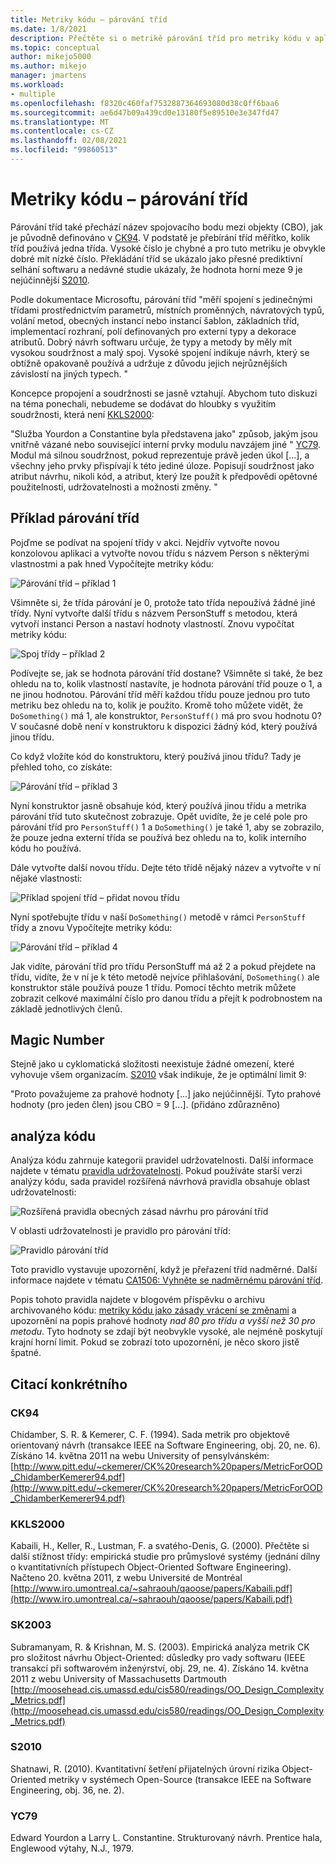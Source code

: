 ```yaml
---
title: Metriky kódu – párování tříd
ms.date: 1/8/2021
description: Přečtěte si o metrikě párování tříd pro metriky kódu v aplikaci Visual Studio.
ms.topic: conceptual
author: mikejo5000
ms.author: mikejo
manager: jmartens
ms.workload:
- multiple
ms.openlocfilehash: f8320c460faf7532887364693080d38c0ff6baa6
ms.sourcegitcommit: ae6d47b09a439cd0e13180f5e89510e3e347fd47
ms.translationtype: MT
ms.contentlocale: cs-CZ
ms.lasthandoff: 02/08/2021
ms.locfileid: "99860513"
---
```

# <a name="code-metrics---class-coupling"></a>Metriky kódu – párování tříd

Párování tříd také přechází název spojovacího bodu mezi objekty (CBO), jak je původně definováno v [CK94](#ck94). V podstatě je přebírání tříd měřítko, kolik tříd používá jedna třída. Vysoké číslo je chybné a pro tuto metriku je obvykle dobré mít nízké číslo. Překládání tříd se ukázalo jako přesné prediktivní selhání softwaru a nedávné studie ukázaly, že hodnota horní meze 9 je nejúčinnější [S2010](#s2010).

Podle dokumentace Microsoftu, párování tříd "měří spojení s jedinečnými třídami prostřednictvím parametrů, místních proměnných, návratových typů, volání metod, obecných instancí nebo instancí šablon, základních tříd, implementací rozhraní, polí definovaných pro externí typy a dekorace atributů. Dobrý návrh softwaru určuje, že typy a metody by měly mít vysokou soudržnost a malý spoj. Vysoké spojení indikuje návrh, který se obtížně opakovaně používá a udržuje z důvodu jejich nejrůznějších závislostí na jiných typech. "

Koncepce propojení a soudržnosti se jasně vztahují. Abychom tuto diskuzi na téma ponechali, nebudeme se dodávat do hloubky s využitím soudržnosti, která není [KKLS2000](#kkls2000):

"Služba Yourdon a Constantine byla představena jako" způsob, jakým jsou vnitřně vázané nebo související interní prvky modulu navzájem jiné " [YC79](#yc79). Modul má silnou soudržnost, pokud reprezentuje právě jeden úkol [...], a všechny jeho prvky přispívají k této jediné úloze. Popisují soudržnost jako atribut návrhu, nikoli kód, a atribut, který lze použít k předpovědi opětovné použitelnosti, udržovatelnosti a možnosti změny. "

## <a name="class-coupling-example"></a>Příklad párování tříd

Pojďme se podívat na spojení třídy v akci. Nejdřív vytvořte novou konzolovou aplikaci a vytvořte novou třídu s názvem Person s některými vlastnostmi a pak hned Vypočítejte metriky kódu:

![Párování tříd – příklad 1](media/class-coupling-example-1.png)

Všimněte si, že třída párování je 0, protože tato třída nepoužívá žádné jiné třídy. Nyní vytvořte další třídu s názvem PersonStuff s metodou, která vytvoří instanci Person a nastaví hodnoty vlastností. Znovu vypočítat metriky kódu:

![Spoj třídy – příklad 2](media/class-coupling-example-2.png)

Podívejte se, jak se hodnota párování tříd dostane? Všimněte si také, že bez ohledu na to, kolik vlastností nastavíte, je hodnota párování tříd pouze o 1, a ne jinou hodnotou. Párování tříd měří každou třídu pouze jednou pro tuto metriku bez ohledu na to, kolik je použito. Kromě toho můžete vidět, že `DoSomething()` má 1, ale konstruktor, `PersonStuff()` má pro svou hodnotu 0? V současné době není v konstruktoru k dispozici žádný kód, který používá jinou třídu.

Co když vložíte kód do konstruktoru, který používá jinou třídu? Tady je přehled toho, co získáte:

![Párování tříd – příklad 3](media/class-coupling-example-3.png)

Nyní konstruktor jasně obsahuje kód, který používá jinou třídu a metrika párování tříd tuto skutečnost zobrazuje. Opět uvidíte, že je celé pole pro párování tříd pro `PersonStuff()` 1 a `DoSomething()` je také 1, aby se zobrazilo, že pouze jedna externí třída se používá bez ohledu na to, kolik interního kódu ho používá.

Dále vytvořte další novou třídu. Dejte této třídě nějaký název a vytvořte v ní nějaké vlastnosti:

![Příklad spojení tříd – přidat novou třídu](media/class-coupling-example-add-new-class.png)

Nyní spotřebujte třídu v naší `DoSomething()` metodě v rámci `PersonStuff` třídy a znovu Vypočítejte metriky kódu:

![Párování tříd – příklad 4](media/class-coupling-example-4.png)

Jak vidíte, párování tříd pro třídu PersonStuff má až 2 a pokud přejdete na třídu, vidíte, že v ní je k této metodě nejvíce přihlašování, `DoSomething()` ale konstruktor stále používá pouze 1 třídu.  Pomocí těchto metrik můžete zobrazit celkové maximální číslo pro danou třídu a přejít k podrobnostem na základě jednotlivých členů.

## <a name="the-magic-number"></a>Magic Number

Stejně jako u cyklomatická složitosti neexistuje žádné omezení, které vyhovuje všem organizacím. [S2010](#s2010) však indikuje, že je optimální limit 9:

"Proto považujeme za prahové hodnoty [...] jako nejúčinnější. Tyto prahové hodnoty (pro jeden člen) jsou CBO = 9 [...]. (přidáno zdůrazněno)

## <a name="code-analysis"></a>analýza kódu

Analýza kódu zahrnuje kategorii pravidel udržovatelnosti. Další informace najdete v tématu [pravidla udržovatelnosti](/dotnet/fundamentals/code-analysis/quality-rules/maintainability-warnings). Pokud používáte starší verzi analýzy kódu, sada pravidel rozšířená návrhová pravidla obsahuje oblast udržovatelnosti:

![Rozšířená pravidla obecných zásad návrhu pro párování tříd](media/class-coupling-extended-design-guideline-rules.png)

V oblasti udržovatelnosti je pravidlo pro párování tříd:

![Pravidlo párování tříd](media/class-coupling-maintainability-area-rules.png)

Toto pravidlo vystavuje upozornění, když je přeřazení tříd nadměrné. Další informace najdete v tématu [CA1506: Vyhněte se nadměrnému párování tříd](/dotnet/fundamentals/code-analysis/quality-rules/ca1506).

Popis tohoto pravidla najdete v blogovém příspěvku o archivu archivovaného kódu: [metriky kódu jako zásady vrácení se změnami](/archive/blogs/codeanalysis/code-metrics-as-check-in-policy) a upozornění na popis prahové hodnoty *nad 80 pro třídu a vyšší než 30 pro metodu*.  Tyto hodnoty se zdají být neobvykle vysoké, ale nejméně poskytují krajní horní limit. Pokud se zobrazí toto upozornění, je něco skoro jistě špatné.

## <a name="citations"></a>Citací konkrétního

### <a name="ck94"></a>CK94

Chidamber, S. R. & Kemerer, C. F. (1994). Sada metrik pro objektově orientovaný návrh (transakce IEEE na Software Engineering, obj. 20, ne. 6). Získáno 14. května 2011 na webu University of pensylvánském: [http://www.pitt.edu/~ckemerer/CK%20research%20papers/MetricForOOD_ChidamberKemerer94.pdf](http://www.pitt.edu/~ckemerer/CK%20research%20papers/MetricForOOD_ChidamberKemerer94.pdf)

### <a name="kkls2000"></a>KKLS2000

Kabaili, H., Keller, R., Lustman, F. a svatého-Denis, G. (2000). Přečtěte si další stížnost třídy: empirická studie pro průmyslové systémy (jednání dílny o kvantitativních přístupech Object-Oriented Software Engineering). Načteno 20. května 2011, z webu Université de Montréal [http://www.iro.umontreal.ca/~sahraouh/qaoose/papers/Kabaili.pdf](http://www.iro.umontreal.ca/~sahraouh/qaoose/papers/Kabaili.pdf)

### <a name="sk2003"></a>SK2003

Subramanyam, R. & Krishnan, M. S. (2003). Empirická analýza metrik CK pro složitost návrhu Object-Oriented: důsledky pro vady softwaru (IEEE transakcí při softwarovém inženýrství, obj. 29, ne. 4). Získáno 14. května 2011 z webu University of Massachusetts Dartmouth [http://moosehead.cis.umassd.edu/cis580/readings/OO_Design_Complexity_Metrics.pdf](http://moosehead.cis.umassd.edu/cis580/readings/OO_Design_Complexity_Metrics.pdf)

### <a name="s2010"></a>S2010

Shatnawi, R. (2010). Kvantitativní šetření přijatelných úrovní rizika Object-Oriented metriky v systémech Open-Source (transakce IEEE na Software Engineering, obj. 36, ne. 2).

### <a name="yc79"></a>YC79

Edward Yourdon a Larry L. Constantine. Strukturovaný návrh. Prentice hala, Englewood výtahy, N.J., 1979.